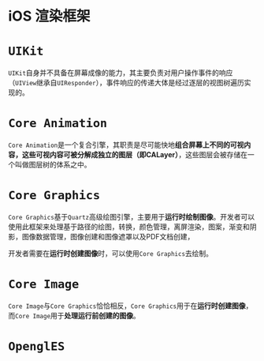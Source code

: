 # iOS 渲染框架

#  `UIKit`

`UIKit`自身并不具备在屏幕成像的能力，其主要负责对用户操作事件的响应（`UIView`继承自`UIResponder`），事件响应的传递大体是经过逐层的视图树遍历实现的。

# `Core Animation`

`Core Animation`是一个复合引擎，其职责是尽可能快地**组合屏幕上不同的可视内容，这些可视内容可被分解成独立的图层（即CALayer）**，这些图层会被存储在一个叫做图层树的体系之中。

# `Core Graphics` 

`Core Graphics`基于`Quartz`高级绘图引擎，主要用于**运行时绘制图像**。开发者可以使用此框架来处理基于路径的绘图，转换，颜色管理，离屏渲染，图案，渐变和阴影，图像数据管理，图像创建和图像遮罩以及PDF文档创建，

开发者需要在**运行时创建图像**时，可以使用`Core Graphics`去绘制。

# `Core Image`

`Core Image`与`Core Graphics`恰恰相反，`Core Graphics`用于在**运行时创建图像**，而`Core Image`用于**处理运行前创建的图像**。

# `OpenglES`







